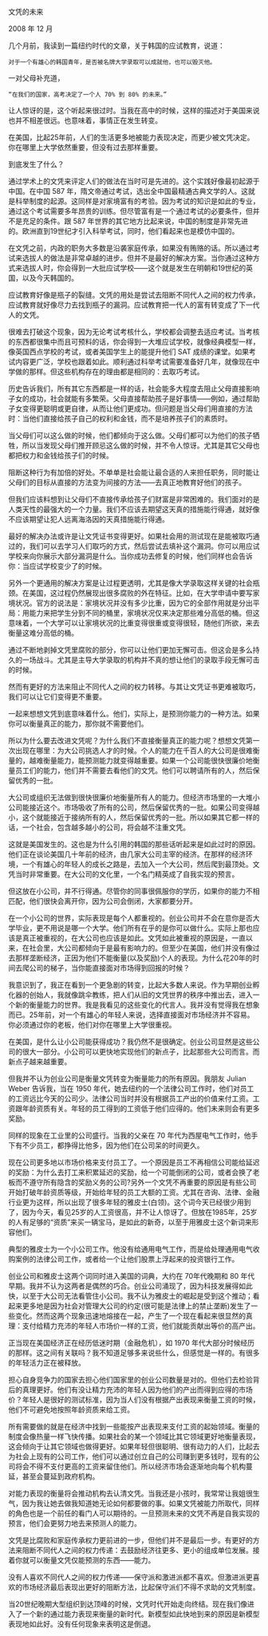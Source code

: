 文凭的未来

2008 年 12 月

几个月前，我读到一篇纽约时代的文章，关于韩国的应试教育，说道：
	
	对于一个有雄心的韩国青年，是否被名牌大学录取可以成就他，也可以毁灭他。

一对父母补充道，

	“在我们的国家，高考决定了一个人 70% 到 80% 的未来。”

让人惊讶的是，这个听起来很过时。当我在高中的时候，这样的描述对于美国来说也并不相差很远。也意味着，事情正在发生转变。

在美国，比起25年前，人们的生活更多地被能力表现决定，而更少被文凭决定。你在哪里上大学依然重要，但没有过去那样重要。

到底发生了什么？



通过学术上的文凭来评定人们的做法在当时可是先进的。这个实践好像最初起源于中国。在中国 587 年，隋文帝通过考试，选出全中国最精通古典文学的人。这就是科举制度的起源。这同样是对家境富有的考验。因为考试的知识是如此的专业，通过这个考试需要多年昂贵的训练。但尽管富有是一个通过考试的必要条件，但并不是充足的条件。跟 587 年世界的其它地方比起来说，中国的制度是非常先进的。欧洲直到19世纪才引入科举考试，同时，他们看起来也是模仿中国的。

在文凭之前，内政的职务大多数是沿袭家庭传承，如果没有贿赂的话。所以通过考试来选拔人的做法是非常卓越的进步。但并不是最好的解决方案。当你通过这种方式来选拔人时，你会得到一大批应试学校——这个就是发生在明朝和19世纪的英国，以及今天韩国的。

应试教育好像是瓶子的裂缝。文凭的用处是尝试去阻断不同代人之间的权力传承，应试教育就好像尽力去找到瓶子的漏洞。应试教育把一代人的富有转变成了下一代人的文凭。

很难去打破这个现象，因为无论考试考核什么，学校都会调整去适应考试。当考核的东西都很集中而且可预料的话，你会得到一大堆应试学校，就像经典模型一样，像英国西点学校的考试，或者美国学生上的能提升他们 SAT 成绩的课堂。如果考试内容更广泛，学校也跟着如此。顺利通过科举考试需要准备好几年，就像现在中学做的那样。但这些机构存在的理由都是相同的：去取巧考试。



历史告诉我们，所有其它东西都是一样的话，社会能多大程度去阻止父母直接影响子女的成功，社会就能有多繁荣。父母直接帮助孩子是好事情——例如，通过帮助子女变得更聪明或更自律，从而让他们更成功。但问题是当父母们用直接的方法时：当他们直接给孩子自己的权利和金钱，而不是培养孩子们的素质时。

当父母们可以这么做的时候，他们都倾向于这么做。父母们都可以为他们的孩子牺牲，所以当发现父母们推开顾忌这么做的时候，并不令人惊讶。尤其是其它父母也都把权力和金钱给孩子们的时候。

阻断这种行为有加倍的好处。不单单是社会能让最合适的人来担任职务，同时能让父母们的目标从直接的方法变为间接的方法——去真正地教育好他们的孩子。

但我们应该料想到让父母们不直接传承给孩子们财富是非常困难的。我们面对的是人类天性的最强大的一个力量。我们不应该去期望这天真的措施能行得通，就好像不应该期望让犯人远离海洛因的天真措施能行得通。



最好的解决办法或许是让文凭证书变得更好。如果社会用的测试现在是能被取巧通过的，我们可以去学习人们取巧的方式，然后尝试去填补这个漏洞。你可以用应试学校来向你展示大部分漏洞是什么。当你成功去修复的时候，他们同样也会告诉你：当应试学校变少了的时候。

另外一个更通用的解决方案是让过程更透明，尤其是像大学录取这样关键的社会瓶颈。在美国，这过程仍然展现出很多腐败的外在特征。比如，在大学申请中要写家境状况。官方的说法是：家境状况并没有多少比重，因为它的全部作用就是分出平局：用能力来把学生分到不同的桶里，家境状况仅来决定那些难分高低的桶。但这意味着，一个大学可以让家境状况的比重变得很重或变得很轻，随他们所欲，来去衡量这难分高低的桶。

通过不断地剥掉文凭里腐败的部分，你可以让他们更加无懈可击。但这会是多么持久的一场战斗。尤其是主导大学录取的机构并不真的想让他们的录取手段无懈可击的时候。



然而有更好的方法来阻止不同代人之间的权力转移。与其让文凭证书更难被取巧，我们可以让它们变得更不重要。

一起来想想文凭到底意味着什么。他们，实际上，是预测你能力的一种方法。如果你可以衡量真正的能力，那你就不需要他们。

所以为什么要去改进文凭呢？为什么我们不直接衡量真正的能力呢？想想文凭第一次出现在哪里：为大公司挑选人才的时候。个人的能力在千百人的大公司是很难衡量的，越难衡量能力，能预测能力就变得越重要。如果一个公司能很快很廉价地衡量员工们的能力，他们并不需要去看他们的文凭。他们可以聘请所有的人，然后保留优秀的一批。

大公司或组织无法做到很快很廉价地衡量所有人的能力。但经济市场里的一大堆小公司能接近这个。市场吸收了所有的公司，然后保留优秀的一批。如果公司变得越小，这个就能接近于接纳所有的人，然后保留优秀的一批。所以如果其它都一样的话，一个社会，包含越多越小的公司，将会越不注重文凭。



这就是美国发生的。这也是为什么引用的韩国的那些话听起来是如此过时的原因。他们正在谈论美国几十年前的经济，由几家大公司主宰的经济。在那样的经济环境，一个有雄心的年轻人的成长之路是，去加入一个大公司，然后爬到最顶处。文凭当时非常重要。在大公司的文化里，一个名门精英成了自我实现的预言。

但这放在小公司，并不行得通。尽管你的同事很佩服你的学历，如果你的能力不相匹配，他们很快会离开你，因为公司会倒闭，大家都要分开。

在一个小公司的世界，实际表现是每个人都重视的。创业公司并不会在意你是否大学毕业，更不用说是哪一个大学。他们所有在乎的是你可以做什么。实际上那也应该是真正被重视的，在大公司也应该是如此。文凭如此被重视的原因是，一直以来，在社会里，大公司都倾向于是最有影响力的。但至少在美国，他们并没有像过去那样垄断经济，正因为他们不能衡量(以及奖励)个人的表现。为什么花20年的时间去爬公司的梯子，当你能直接面对市场得到回报的时候？

我意识到了，我正在看到一个更急剧的转变，比起大多数人来说。作为早期创业孵化器的创始人，我就像跳伞教练，把人们从旧的文凭世界的秩序中推出去，进入一个新的衡量能力的世界。我是我看见的这些变化的代言人。我并没有觉得我在想象而已。25年前，对一个有雄心的年轻人来说，选择直接面对市场经济并不容易。你必须通过你的老板，他们对你在哪里上大学很重视。

在美国，是什么让小公司能获得成功？我仍然不是很确定。创业公司显然是这些公司的很大一部分。小公司可以更快地实现他们的新点子，比起那些大公司而言。而新点子越来越重要。

但我并不认为创业公司是衡量文凭转变为衡量能力的所有原因。我朋友 Julian Weber 告诉我，当在 1950 年代，她去纽约的一个法律公司工作时，他们对员工的工资远比今天的公司少。法律公司当时并没有根据员工产出的价值来付工资。工资跟年龄资质有关。年轻的员工得到的工资低于他们应得的。他们未来则会有更多奖励。

同样的现象在工业里的公司盛行。当我的父亲在 70 年代为西屋电气工作时，他手下有不少员工，都挣得比他多，因为他们在公司呆的时间更久。

现在公司更多地以市场价格来支付员工了。一个原因是员工不再相信公司能给延迟的奖励：为什么去打工来积累延迟的奖励，给一个可能倒闭的公司，或者会换了老板而不遵守所有隐含的奖励义务的公司?另外一个文凭不再重要的原因是有些公司开始打破年龄资质等级，开始给年轻的员工大额的工资。尤其在咨询、法律、金融行业更为这样，所以出现了很多年轻的雅皮士(白领)。这个词今天已经很少用到了，因为今天，看见25岁的人工资很高，并不让人惊讶了。但放在1985年，25岁的人有足够的“资质”来买一辆宝马，是如此的新奇，以至于用雅皮士这个新词来形容他们。

典型的雅皮士为一个小公司工作。他没有给通用电气工作，而是给处理通用电气收购案例的法律公司工作，或者给一个让他们股票上浮起来的投资银行工作。

创业公司和雅皮士这两个词同时进入美国的词典，大约在 70年代晚期和 80 年代早期。我并不认为这两者是偶然的巧合。创业公司涌现了，因为科技发展得如此快，以至于大公司无法看管住小公司。我不认为雅皮士的崛起是受到这个推动；看起来更多地是因为社会对管理大公司的约定(很可能是法律上的禁止垄断)发生了一些变化。然而这两个现象迅速地熔接在一起，产生了一个现在看起来很显然的真理：支付给精力充沛的年轻人市场价一样的工资，他们就能贡献出等价的高产出。

正当现在美国经济正在经历低迷时期（金融危机），如 1970 年代大部分时候经历的那样。这之间有关联吗？我不知道足够多来说些什么，但感觉是一样的。有很多的年轻活力正在被释放。

担心自身竞争力的国家去担心他们国家里的创业公司数量是对的。但他们去检验背后的真理更好。他们有没让精力充沛的年轻人因为他们的产出而得到应得的市场价？年轻人是很好的测试标准，因为当人们没有根据产出表现来衡量工资的时候，他们不可避免地按照年龄资质来给工资。

所有需要做的就是在经济中找到一些能按产出表现来支付工资的起始领域。衡量的制度会像热量一样飞快传播。如果社会的某一个领域比其它领域更好地衡量表现，这会倾向于让其它领域也做得更好。如果年轻但很聪明、很有动力的人们，比起去为社会上现有的公司工作，他们可以通过创立自己的公司赚到更多钱时，现有的公司将会不得不支付更高的工资来留住他们。所以经济市场会逐渐地向每个机构蔓延，甚至会蔓延到政府机构。

对能力表现的衡量将会推动机构去认清文凭。当我还是小孩时，我常常让我姐很生气，因为我让她去做我知道她无论如何都要做的事。如果文凭被能力所取代，同样的角色也是一个前任的看门人可以期待的。一旦预测未来的文凭不再是自我实现的预言，他们会更努力地去来预测人的能力。

文凭是比腐败和家庭传承权力更前进的一步，但他们并不是最后一步。有更好的方法来阻断不同代人之间的权力传递：去鼓励经济往更多、更小的组成单位发展。接着你就可以衡量文凭仅能预测的东西——能力。

没有人喜欢不同代人之间的权力传递——保守派和激进派都不喜欢。但激进派更喜欢的市场经济最后表现出更好的阻断方法，比起保守派们不得不求助的文凭制度。

当20世纪晚期大型组织到达顶峰的时候，文凭时代开始走向终结。现在我们像进入了一个新的通过能力表现来衡量的新时代。新模型如此快地到来的原因是新模型表现地如此好。没有任何现象来表明这是倒退。
